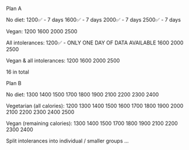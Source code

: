 Plan A

No diet:
    1200✅ - 7 days
    1600✅ - 7 days
    2000✅ - 7 days
    2500✅ - 7 days

Vegan:
1200    1600    2000    2500

All intolerances:
    1200✅ - ONLY ONE DAY OF DATA AVAILABLE
    1600
    2000
    2500

Vegan & all intolerances:
1200    1600    2000    2500

16 in total



Plan B

No diet:
    1300 1400 1500 1700 1800 1900 2100 2200 2300 2400

Vegetarian (all calories):
    1200 1300 1400 1500 1600 1700 1800 1900 2000 2100 2200 2300 2400 2500

Vegan (remaining calories):
    1300 1400 1500 1700 1800 1900 2100 2200 2300 2400

Split intolerances into individual / smaller groups
    ...

